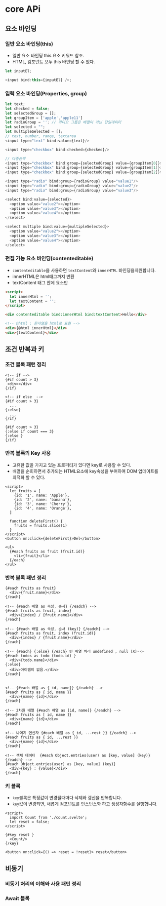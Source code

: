 # core APi

## 요소 바인딩

### 일반 요소 바인딩(this)

- 일반 요소 바인딩 this 요소 키워드 참조.
- HTML, 컴포넌트 모두 this 바인딩 할 수 있다.

```js
let inputEl;

<input bind:this={inputEl} />;
```

### 입력 요소 바인딩(Properties, group)

```js
let text;
let checked = false;
let selectedGroup = [];
let groupItem = ['apple','apple11']
let radioGroup = ''; // 라디오 그룹은 배열이 아닌 단일데이터
let selected = "";
let multipleSelected = [];
// text, number, range, textarea
<input type="text" bind:value={text}/>

<input type="checkbox" bind:checked={checked}/>

// 다중선택
<input type="checkbox" bind:group={selectedGroup} value={groupItem[0]}>
<input type="checkbox" bind:group={selectedGroup} value={groupItem[1]}>
<input type="checkbox" bind:group={selectedGroup} value={groupItem[2]}>

<input type="radio" bind:group={radioGroup} value="value1"/>
<input type="radio" bind:group={radioGroup} value="value2"/>
<input type="radio" bind:group={radioGroup} value="value3"/>

<select bind:value={selected}>
  <option value="value2"></option>
  <option value="value3"></option>
  <option value="value4"></option>
</select>

<select multiple bind:value={multipleSelected}>
  <option value="value2"></option>
  <option value="value3"></option>
  <option value="value4"></option>
</select>
```

### 편집 가능 요소 바인딩(contenteditable)

- `contenteditable`을 사용하면 `textContent`와 `innerHTML` 바인딩을지원합니다.
- innerHTML은 html태그까지 반환
- textContent 태그 안에 요소만

```html
<script>
  let innerHtml = '';
  let textContent = '';
</script>

<div contenteditable bind:innerHtml bind:textContent>Hello</div>

<!-- @html : 문자열을 html로 표현 -->
<div>{@html innerHtml}</div>
<div>{textContent}</div>
```

## 조건 반복과 키

### 조건 블록 패턴 정리

```svelte
<!-- if -->
{#if count > 3}
 <div></div>
{/if}

<!-- if else  -->
{#if count > 3}
  ...
{:else}
  ...
{/if}

{#if count > 3}
{:else if count === 3}
{:else }
{/if}

```

### 반복 블록의 Key 사용

- 고유한 값을 가지고 있는 프로퍼티가 있다면 key로 사용할 수 있다.
- 배열을 순회하면서 추가되는 HTML요소에 key속성을 부여하여 DOM 업데이트를 최적화 할 수 있다.

```svelte
<script>
  let fruits = [
    {id: '1', name: 'Apple'},
    {id: '2', name: 'banana'},
    {id: '3', name: 'Cherry'},
    {id: '4', name: 'Orange'},
  ]

  function deleteFirst() {
    fruits = fruits.slice(1)
  }
</script>
<button on:click={deleteFirst}>Del</button>

<ul>
  {#each fruits as fruit (fruit.id)}
    <li>{fruit}</li>
  {/each}
</ul>
```

### 반복 블록 패넌 정리

```svelte
{#each fruits as fruit}
  <div>{fruit.name}</div>
{/each}

<!-- {#each 배열 as 속성, 순서} {/eadch} -->
{#each fruits as fruit, index}
  <div>{index} / {fruit.name}</div>
{/each}

<!-- {#each 배열 as 속성, 순서 (key)} {/eadch} -->
{#each fruits as fruit, index (fruit.id)}
  <div>{index} / {fruit.name}</div>
{/each}

<!-- {#each} {:else} {/each} 빈 배열 처리 undefined , null (X)-->
{#each todos as todo (todo.id) }
  <div>{todo.name}</div>
{:else}
  <div>아이템이 없음.</div>
{/each}


<!-- {#each 배열 as { id, name}} {/eadch} -->
{#each fruits as { id, name }}
  <div>{name} {id}</div>
{/each}

<!-- 2차원 배열 {#each 배열 as [id, name]} {/eadch} -->
{#each fruits as [ id, name ]}
  <div>{name} {id}</div>
{/each}

<!-- 나머지 연산자 {#each 배열 as { id, ...rest }} {/eadch} -->
{#each fruits as { id, ...rest }}
  <div>{name} {id}</div>
{/each}

<!-- 객체 데이터  {#each Object.entries(user) as [key, value] (key)} {/eadch} -->
{#each Object.entries(user) as [key, value] (key)}
  <div>{key} : {value}</div>
{/each}

```

### 키 블록

- `key`블록은 특정값이 변경될때마다 삭제와 갱신을 반복합니다.
- `key`값이 변경되면, 새롭게 컴포넌트를 인스턴스화 하고 생성자함수를 실행합니다.

```svelte
<script>
  import Count from './count.svelte';
  let reset = false;
</script>

{#key reset }
  <Count/>
{/key}

<button on:click={() => reset = !reset}> reset</button>
```

## 비동기

### 비동기 처리의 이해와 사용 패턴 정리

### Await 블록
